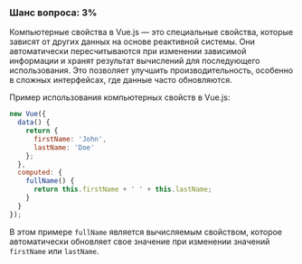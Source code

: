 ### Шанс вопроса: 3%

Компьютерные свойства в Vue.js — это специальные свойства, которые зависят от других данных на основе реактивной системы. Они автоматически пересчитываются при изменении зависимой информации и хранят результат вычислений для последующего использования. Это позволяет улучшить производительность, особенно в сложных интерфейсах, где данные часто обновляются.

Пример использования компьютерных свойств в Vue.js:
```javascript
new Vue({
  data() {
    return {
      firstName: 'John',
      lastName: 'Doe'
    };
  },
  computed: {
    fullName() {
      return this.firstName + ' ' + this.lastName;
    }
  }
});
```
В этом примере `fullName` является вычисляемым свойством, которое автоматически обновляет свое значение при изменении значений `firstName` или `lastName`.